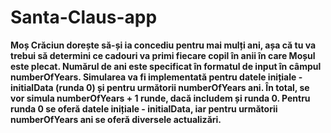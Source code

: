 # Santa-Claus-app

****Moș Crăciun dorește să-și ia concediu pentru mai mulți ani, așa că tu va trebui să determini ce cadouri va primi fiecare copil în anii în care Moșul este plecat. Numărul de ani este specificat în formatul de input în câmpul numberOfYears.
Simularea va fi implementată pentru datele inițiale - initialData (runda 0) și pentru următorii numberOfYears ani.
În total, se vor simula numberOfYears + 1 runde, dacă includem și runda 0.
Pentru runda 0 se oferă datele inițiale - initialData, iar pentru următorii numberOfYears ani se oferă diversele actualizări.****
